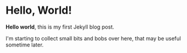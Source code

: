 # Hello, World!

**Hello world**, this is my first Jekyll blog post.

I'm starting to collect small bits and bobs over here, that may be useful sometime later.
